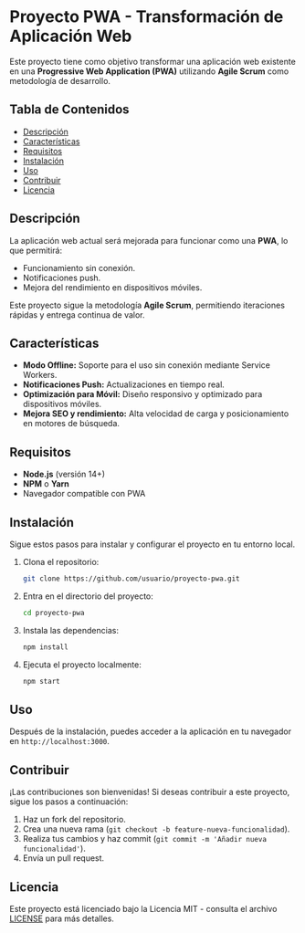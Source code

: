# Proyecto PWA - Transformación de Aplicación Web

Este proyecto tiene como objetivo transformar una aplicación web existente en una **Progressive Web Application (PWA)** utilizando **Agile Scrum** como metodología de desarrollo.

## Tabla de Contenidos
- [Descripción](#descripción)
- [Características](#características)
- [Requisitos](#requisitos)
- [Instalación](#instalación)
- [Uso](#uso)
- [Contribuir](#contribuir)
- [Licencia](#licencia)

## Descripción
La aplicación web actual será mejorada para funcionar como una **PWA**, lo que permitirá:
- Funcionamiento sin conexión.
- Notificaciones push.
- Mejora del rendimiento en dispositivos móviles.

Este proyecto sigue la metodología **Agile Scrum**, permitiendo iteraciones rápidas y entrega continua de valor.

## Características
- **Modo Offline:** Soporte para el uso sin conexión mediante Service Workers.
- **Notificaciones Push:** Actualizaciones en tiempo real.
- **Optimización para Móvil:** Diseño responsivo y optimizado para dispositivos móviles.
- **Mejora SEO y rendimiento:** Alta velocidad de carga y posicionamiento en motores de búsqueda.

## Requisitos
- **Node.js** (versión 14+)
- **NPM** o **Yarn**
- Navegador compatible con PWA

## Instalación
Sigue estos pasos para instalar y configurar el proyecto en tu entorno local.

1. Clona el repositorio:
    ```bash
    git clone https://github.com/usuario/proyecto-pwa.git
    ```

2. Entra en el directorio del proyecto:
    ```bash
    cd proyecto-pwa
    ```

3. Instala las dependencias:
    ```bash
    npm install
    ```

4. Ejecuta el proyecto localmente:
    ```bash
    npm start
    ```

## Uso
Después de la instalación, puedes acceder a la aplicación en tu navegador en `http://localhost:3000`.

## Contribuir
¡Las contribuciones son bienvenidas! Si deseas contribuir a este proyecto, sigue los pasos a continuación:

1. Haz un fork del repositorio.
2. Crea una nueva rama (`git checkout -b feature-nueva-funcionalidad`).
3. Realiza tus cambios y haz commit (`git commit -m 'Añadir nueva funcionalidad'`).
4. Envía un pull request.

## Licencia
Este proyecto está licenciado bajo la Licencia MIT - consulta el archivo [LICENSE](LICENSE) para más detalles.
